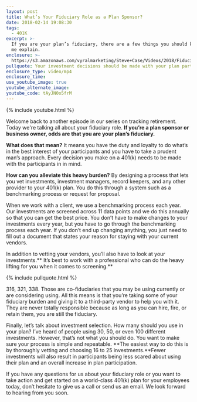 ```yaml
---
layout: post
title: What’s Your Fiduciary Role as a Plan Sponsor?
date: 2018-02-14 19:08:30
tags:
  - 401K
excerpt: >-
  If you are your plan’s fiduciary, there are a few things you should know. Let
  me explain.
enclosure: >-
  https://s3.amazonaws.com/vyralmarketing/Steve+Case/Videos/2018/Fiduciary+Role+-+Michigan+401K+Advisors.mp4
pullquote: Your investment decisions should be made with your plan participants in mind.
enclosure_type: video/mp4
enclosure_time:
use_youtube_image: true
youtube_alternate_image:
youtube_code: tAyJN0o5frM
---
```


{% include youtube.html %}

Welcome back to another episode in our series on tracking retirement. Today we're talking all about your fiduciary role. **If you’re a plan sponsor or business owner, odds are that you are your plan’s fiduciary.**

**What does that mean?** It means you have the duty and loyalty to do what’s in the best interest of your participants and you have to take a prudent man’s approach. Every decision you make on a 401(k) needs to be made with the participants in in mind.

**How can you alleviate this heavy burden?** By designing a process that lets you vet investments, investment managers, record keepers, and any other provider to your 401(k) plan. You do this through a system such as a benchmarking process or request for proposal.

When we work with a client, we use a benchmarking process each year. Our investments are screened across 11 data points and we do this annually so that you can get the best price. You don’t have to make changes to your investments every year, but you have to go through the benchmarking process each year. If you don’t end up changing anything, you just need to fill out a document that states your reason for staying with your current vendors.

In addition to vetting your vendors, you’ll also have to look at your investments.** It’s best to work with a professional who can do the heavy lifting for you when it comes to screening.**

{% include pullquote.html %}

316, 321, 338. Those are co-fiduciaries that you may be using currently or are considering using. All this means is that you’re taking some of your fiduciary burden and giving it to a third-party vendor to help you with it. They are never totally responsible because as long as you can hire, fire, or retain them, you are still the fiduciary.

Finally, let’s talk about investment selection. How many should you use in your plan? I’ve heard of people using 30, 50, or even 100 different investments. However, that’s not what you should do. You want to make sure your process is simple and repeatable. **The easiest way to do this is by thoroughly vetting and choosing 16 to 25 investments.**Fewer investments will also result in participants being less scared about using their plan and an overall increase in plan participation.

If you have any questions for us about your fiduciary role or you want to take action and get started on a world-class 401(k) plan for your employees today, don’t hesitate to give us a call or send us an email. We look forward to hearing from you soon.

&nbsp;